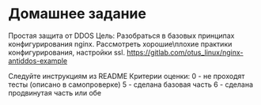 ﻿# Домашнее задание

Простая защита от DDOS
Цель: Разобраться в базовых принципах конфигурирования nginx. Рассмотреть хорошие\плохие практики конфигурирования, настройки ssl.
https://gitlab.com/otus_linux/nginx-antiddos-example 

Следуйте инструкциям из README
Критерии оценки: 0 - не проходят тесты (описано в самопроверке)
5 - сделана базовая часть
6 - сделана продвинутая часть или обе